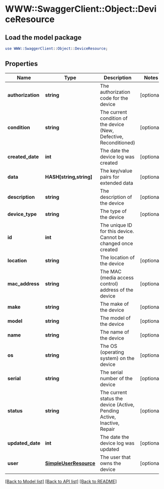 # WWW::SwaggerClient::Object::DeviceResource

## Load the model package
```perl
use WWW::SwaggerClient::Object::DeviceResource;
```

## Properties
Name | Type | Description | Notes
------------ | ------------- | ------------- | -------------
**authorization** | **string** | The authorization code for the device | [optional] 
**condition** | **string** | The current condition of the device (New, Defective, Reconditioned) | [optional] 
**created_date** | **int** | The date the device log was created | [optional] 
**data** | **HASH[string,string]** | The key/value pairs for extended data | [optional] 
**description** | **string** | The description of the device | [optional] 
**device_type** | **string** | The type of the device | [optional] 
**id** | **int** | The unique ID for this device. Cannot be changed once created | 
**location** | **string** | The location of the device | [optional] 
**mac_address** | **string** | The MAC (media access control) address of the device | [optional] 
**make** | **string** | The make of the device | [optional] 
**model** | **string** | The model of the device | [optional] 
**name** | **string** | The name of the device | [optional] 
**os** | **string** | The OS (operating system) on the device | [optional] 
**serial** | **string** | The serial number of the device | [optional] 
**status** | **string** | The current status the device (Active, Pending Active, Inactive, Repair | [optional] 
**updated_date** | **int** | The date the device log was updated | [optional] 
**user** | [**SimpleUserResource**](SimpleUserResource.md) | The user that owns the device | [optional] 

[[Back to Model list]](../README.md#documentation-for-models) [[Back to API list]](../README.md#documentation-for-api-endpoints) [[Back to README]](../README.md)


